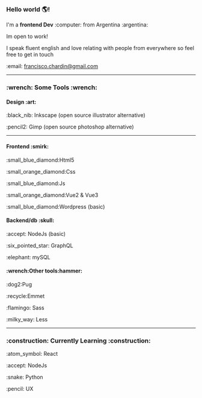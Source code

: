 ### Hello world :earth_americas:!
<p>I'm a <strong>frontend Dev</strong> :computer: from Argentina :argentina:</p>
<p>Im open to work!</p>
<p>I speak fluent english and love relating with people from everywhere so feel free to get in touch</p>
<p>:email: <a href="mailto:francisco.chardin@gmail.com">francisco.chardin@gmail.com</a></p>
<hr>
<h3>:wrench: Some Tools :wrench:</h3>
<h4>Design :art:</h4>
<p>:black_nib: Inkscape (open source illustrator alternative)</p>
<p>:pencil2: Gimp (open source photoshop alternative)</p>
<hr>
<h4>Frontend :smirk:</h4>
<p>:small_blue_diamond:Html5</p>
<p>:small_orange_diamond:Css</p>
<p>:small_blue_diamond:Js</p>
<p>:small_orange_diamond:Vue2 & Vue3</p>
<p>:small_blue_diamond:Wordpress (basic)</p>

<h4>Backend/db :skull:</h4>
<p>:accept: NodeJs (basic)</p>
<p>:six_pointed_star: GraphQL</p>
<p>:elephant: mySQL</p>

<h4>:wrench:Other tools:hammer:</h4>
<p>:dog2:Pug</p>
<p>:recycle:Emmet</p>
<p>:flamingo: Sass</p>
<p>:milky_way: Less</p>
<hr>
<h3>:construction: Currently Learning :construction:</h3>
<p>:atom_symbol: React</p>
<p>:accept: NodeJs</p>
<p>:snake: Python</p>
<p>:pencil: UX</p>


<!--
**franchardin/franchardin** is a ✨ _special_ ✨ repository because its `README.md` (this file) appears on your GitHub profile.

Here are some ideas to get you started:

- 🔭 I’m currently working on ...
- 🌱 I’m currently learning ...
- 👯 I’m looking to collaborate on ...
- 🤔 I’m looking for help with ...
- 💬 Ask me about ...
- 📫 How to reach me: ...
- 😄 Pronouns: ...
- ⚡ Fun fact: ...
-->
